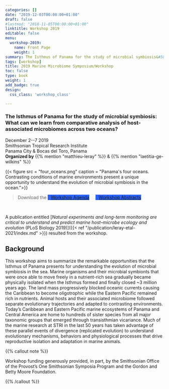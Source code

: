 ```yaml
---
categories: []
date: "2019-12-03T00:00:00+01:00"
draft: false
#lastmod: "2018-11-05T00:00:00+01:00"
linktitle: Workshop 2019
editable: false
menu:
  workshop-2019:
    name: Front Page
    weight: 1
summary: The Isthmus of Panama for the study of microbial symbiosis&#58; What can we learn from comparative analysis of host-associated microbiomes across two oceans?
tags: [workshop]
title: 2019 Marine Microbiome Symposium/Workshop
toc: false
type: book
weight: 1
add_badge: true
design:
  css_class: 'workshop_class'

---
```


### The Isthmus of Panama for the study of microbial symbiosis&#58; What can we learn from comparative analysis of host-associated microbiomes across two oceans?

December 2--7 2019<br/>
Smithsonian Tropical Research Institute<br/>
Panama City & Bocas del Toro, Panama<br/>
**Organized by** {{% mention "matthieu-leray" %}} & {{% mention "laetitia-ge-wilkins" %}}

{{< figure src = "four_oceans.png" caption = "Panama's four oceans. Contrasting conditions of marine environments present a unique opportunity to understand the evolution of microbial symbiosis in the ocean.">}}

<blockquote>
<p>
Download the <a href=/files/stri_decemberworkshop_panamacityandbocas.pdf class="btn btn-dark btn-lg" style=background-color:#2962ff;border-color:#2962ff;margin-right:1rem><i class="fas fa-download" style=padding-right:10px></i>Workshop Agenda</a> <a href=/files/abstracts_stri_decemberworkshop.pdf class="btn btn-dark btn-lg" style=background-color:#2962ff;border-color:#2962ff;><i class="fas fa-download" style=padding-right:10px></i>Workshop Abstracts</a>
</p>
</blockquote>

</br>

A publication entitled [*Natural experiments and long-term monitoring are critical to understand and predict marine host–microbe ecology and evolution* (PLoS Biology 2019)]({{< ref "/publication/leray-etal-2021/index.md" >}}) resulted from the workshop.  

<span data-badge-type="medium-donut" data-doi="10.1371/journal.pbio.3001322" data-hide-no-mentions="true" class="altmetric-embed"></span><span class="__dimensions_badge_embed__" data-doi="10.1371/journal.pbio.3001322" data-hide-zero-citations="true" data-legend="hover-bottom" data-style="medium-circle"></span>

## Background

This workshop aims to summarize the remarkable opportunities that the Isthmus of Panama presents for understanding the evolution of microbial symbiosis in the sea. Marine organisms and their microbial symbionts that were once able to move freely in a nutrient-rich sea gradually became physically isolated when the Isthmus formed and finally closed ~3 million years ago. The land mass progressively blocked oceanic currents causing the Caribbean to become oligotrophic while the Eastern Pacific remained rich in nutrients. Animal hosts and their associated microbiome followed separate evolutionary trajectories and adapted to contrasting environments. Today’s Caribbean and Eastern Pacific marine ecosystems of Panama and Central America are home to hundreds of sister species from all major taxonomic groups that emerged through transisthmian vicariance. Much of the marine research at STRI in the last 50 years has taken advantage of these parallel events of divergence (replicated evolution) to understand evolutionary mechanisms, behaviors and physiological processes that drive reproductive isolation and adaptation in marine animals.

{{% callout note %}}

Workshop funding generously provided, in part, by the Smithsonian Office of the Provost’s One Smithsonian Symposia Program and the Gordon and Betty Moore Foundation.

{{% /callout %}}
